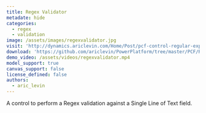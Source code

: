 ```yaml
---
title: Regex Validator
metadate: hide
categories:
  - regex
  - validation
image: /assets/images/regexvalidator.jpg
visit: 'http://dynamics.ariclevin.com/Home/Post/pcf-control-regular-expressions'
download: 'https://github.com/ariclevin/PowerPlatform/tree/master/PCF/RegexValidator'
demo_video: /assets/videos/regexvalidator.mp4
model_support: true
canvas_support: false
license_defined: false
authors:
  - aric_levin
---
```


A control to perform a Regex validation against a Single Line of Text field.
